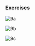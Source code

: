 ### Exercises

![9a](https://github.com/JeffKirui/alx-low_level_programming/assets/64260549/4857a283-e183-4bf1-8745-2cb104baf6e8)

![9b](https://github.com/JeffKirui/alx-low_level_programming/assets/64260549/0fec903c-47c2-4a52-b584-41d82234fef0)

![9c](https://github.com/JeffKirui/alx-low_level_programming/assets/64260549/6d41267a-4e2c-41fd-9325-8d7bff5d7fd9)
